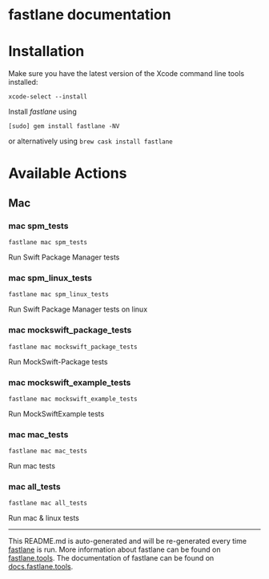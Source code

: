 fastlane documentation
================
# Installation

Make sure you have the latest version of the Xcode command line tools installed:

```
xcode-select --install
```

Install _fastlane_ using
```
[sudo] gem install fastlane -NV
```
or alternatively using `brew cask install fastlane`

# Available Actions
## Mac
### mac spm_tests
```
fastlane mac spm_tests
```
Run Swift Package Manager tests
### mac spm_linux_tests
```
fastlane mac spm_linux_tests
```
Run Swift Package Manager tests on linux
### mac mockswift_package_tests
```
fastlane mac mockswift_package_tests
```
Run MockSwift-Package tests
### mac mockswift_example_tests
```
fastlane mac mockswift_example_tests
```
Run MockSwiftExample tests
### mac mac_tests
```
fastlane mac mac_tests
```
Run mac tests
### mac all_tests
```
fastlane mac all_tests
```
Run mac & linux tests

----

This README.md is auto-generated and will be re-generated every time [fastlane](https://fastlane.tools) is run.
More information about fastlane can be found on [fastlane.tools](https://fastlane.tools).
The documentation of fastlane can be found on [docs.fastlane.tools](https://docs.fastlane.tools).
